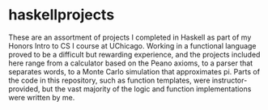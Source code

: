 # haskellprojects
These are an assortment of projects I completed in Haskell as part of my Honors Intro to CS I course at UChicago. Working in a functional language proved to be a difficult but rewarding experience, and the projects included here range from a calculator based on the Peano axioms, to a parser that separates words, to a Monte Carlo simulation that approximates pi. Parts of the code in this repository, such as function templates, were instructor-provided, but the vast majority of the logic and function implementations were written by me.
